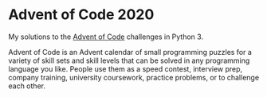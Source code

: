 # Advent of Code 2020

My solutions to the [Advent of Code](https://adventofcode.com/2020) challenges in Python 3.

Advent of Code is an Advent calendar of small programming puzzles for a variety of skill sets and skill levels that can be solved in any programming language you like. People use them as a speed contest, interview prep, company training, university coursework, practice problems, or to challenge each other.
